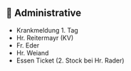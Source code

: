 ## 🚨 Administrative
- Krankmeldung 1. Tag
- Hr. Reitermayr (KV)
- Fr. Eder
- Hr. Weiand
- Essen Ticket (2. Stock bei Hr. Rader)